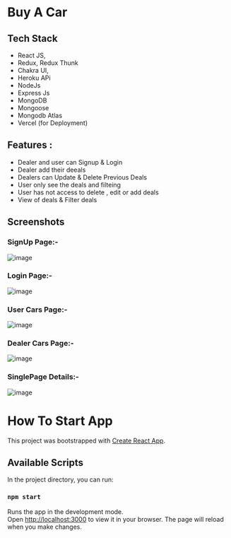 # Buy A Car


## Tech Stack

- React JS,
- Redux, Redux Thunk
- Chakra UI,
- Heroku APi
- NodeJs 
- Express Js
- MongoDB 
- Mongoose 
- Mongodb Atlas
- Vercel (for Deployment)

## Features :
- Dealer and user can Signup & Login
- Dealer add their deeals
- Dealers can Update & Delete Previous Deals
- User only see the deals and filteing 
- User has not access to delete , edit or add deals 
- View of deals & Filter deals


## Screenshots
### SignUp Page:-
![image](https://github.com/VishalBhuse/attryb/assets/101569259/9d749f4b-fd67-4bb6-ae52-c9863e3dcea5)

### Login Page:-
![image](https://github.com/VishalBhuse/attryb/assets/101569259/0fbda94f-66f1-46dd-9c06-3199509411ed)

### User Cars Page:-
![image](https://github.com/VishalBhuse/attryb/assets/101569259/63a43474-abc5-4bf3-abb4-afcdb4e61307)

### Dealer Cars Page:-
![image](https://github.com/VishalBhuse/attryb/assets/101569259/ea40bbad-d905-4792-a5c1-7851368f15b0)

### SinglePage Details:-
![image](https://github.com/VishalBhuse/attryb/assets/101569259/07682a2f-142b-421b-b279-3c710d0b9a14)


# How To Start App
This project was bootstrapped with [Create React App](https://github.com/facebook/create-react-app).
## Available Scripts
In the project directory, you can run:
### `npm start`
Runs the app in the development mode.\
Open [http://localhost:3000](http://localhost:3000) to view it in your browser.
The page will reload when you make changes.
